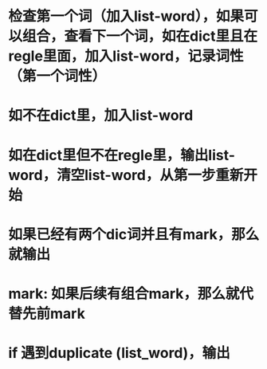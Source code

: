 # 检查第一个词（加入list-word），如果可以组合，查看下一个词，如在dict里且在regle里面，加入list-word，记录词性（第一个词性）
#                                                           如不在dict里，加入list-word
#                                                               如在dict里但不在regle里，输出list-word，清空list-word，从第一步重新开始
# 如果已经有两个dic词并且有mark，那么就输出
# mark: 如果后续有组合mark，那么就代替先前mark
# if 遇到duplicate (list_word)，输出

